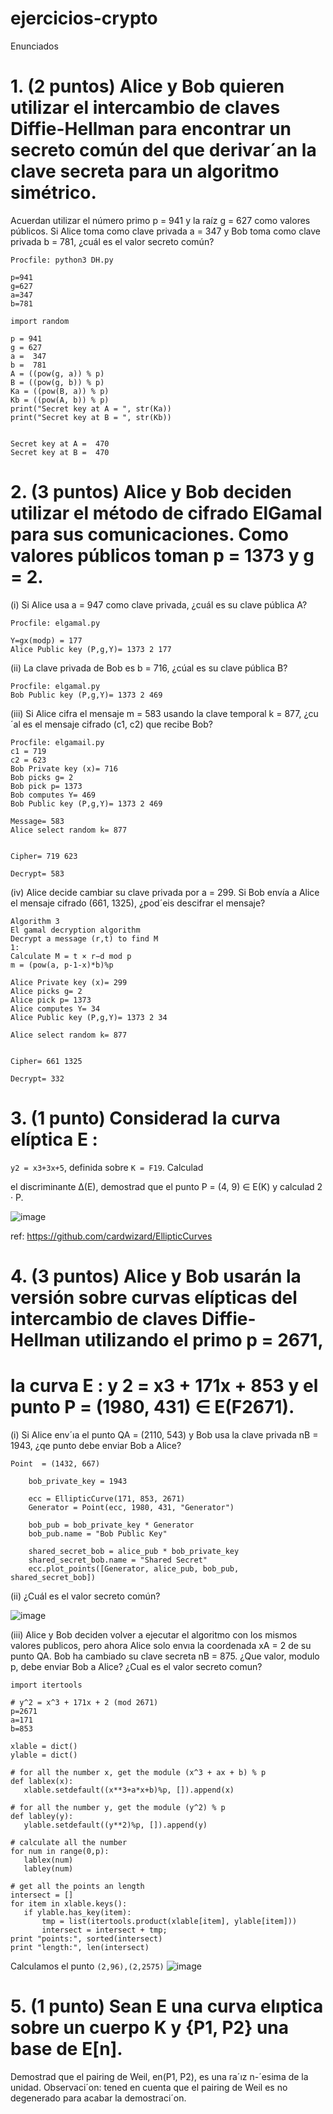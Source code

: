 # ejercicios-crypto

Enunciados
# 1. (2 puntos) Alice y Bob quieren utilizar el intercambio de claves Diffie-Hellman para encontrar un secreto común del que derivar´an la clave secreta para un algoritmo simétrico.
Acuerdan utilizar el número primo p = 941 y la raíz g = 627 como valores públicos. Si Alice
toma como clave privada a = 347 y Bob toma como clave privada b = 781, ¿cuál es el valor
secreto común?

```
Procfile: python3 DH.py

p=941
g=627
a=347
b=781

import random

p = 941
g = 627
a =  347   
b =  781
A = ((pow(g, a)) % p)          
B = ((pow(g, b)) % p)
Ka = ((pow(B, a)) % p)
Kb = ((pow(A, b)) % p)
print("Secret key at A = ", str(Ka))
print("Secret key at B = ", str(Kb))


Secret key at A =  470
Secret key at B =  470
```
# 2. (3 puntos) Alice y Bob deciden utilizar el método de cifrado ElGamal para sus comunicaciones. Como valores públicos toman p = 1373 y g = 2.

(i) Si Alice usa a = 947 como clave privada, ¿cuál es su clave pública A?

```
Procfile: elgamal.py

Y=gx(modp) = 177
Alice Public key (P,g,Y)= 1373 2 177
```

(ii) La clave privada de Bob es b = 716, ¿cúal es su clave pública B?

```
Procfile: elgamal.py
Bob Public key (P,g,Y)= 1373 2 469
```

(iii) Si Alice cifra el mensaje m = 583 usando la clave temporal k = 877, ¿cu´al es el mensaje
cifrado (c1, c2) que recibe Bob?

```
Procfile: elgamail.py
c1 = 719
c2 = 623
Bob Private key (x)= 716
Bob picks g= 2
Bob pick p= 1373
Bob computes Y= 469
Bob Public key (P,g,Y)= 1373 2 469

Message= 583
Alice select random k= 877


Cipher= 719 623

Decrypt= 583
```

(iv) Alice decide cambiar su clave privada por a = 299. Si Bob envía a Alice el mensaje
cifrado (661, 1325), ¿pod´eis descifrar el mensaje?

```
Algorithm 3
El gamal decryption algorithm
Decrypt a message (r,t) to find M
1:
Calculate M = t × r−d mod p
m = (pow(a, p-1-x)*b)%p

Alice Private key (x)= 299
Alice picks g= 2
Alice pick p= 1373
Alice computes Y= 34
Alice Public key (P,g,Y)= 1373 2 34

Alice select random k= 877


Cipher= 661 1325

Decrypt= 332
```

# 3. (1 punto) Considerad la curva elíptica E : 
`y2 = x3+3x+5`, definida sobre `K = F19`. Calculad


el discriminante ∆(E), demostrad que el punto P = (4, 9) ∈ E(K) y calculad 2 · P.

![image](https://user-images.githubusercontent.com/28484657/161295047-35c62415-ab53-4555-8977-fbfd5fbfaa3c.png)

ref: https://github.com/cardwizard/EllipticCurves

# 4. (3 puntos) Alice y Bob usarán la versión sobre curvas elípticas del intercambio de claves Diffie-Hellman utilizando el primo p = 2671, 
# la curva E : y 2 = x3 + 171x + 853 y el punto P = (1980, 431) ∈ E(F2671).
(i) Si Alice env´ıa el punto QA = (2110, 543) y Bob usa la clave privada nB = 1943,
¿qe punto debe enviar Bob a Alice?

`Point  = (1432, 667)`

```
    bob_private_key = 1943

    ecc = EllipticCurve(171, 853, 2671)
    Generator = Point(ecc, 1980, 431, "Generator")
 
    bob_pub = bob_private_key * Generator
    bob_pub.name = "Bob Public Key"

    shared_secret_bob = alice_pub * bob_private_key
    shared_secret_bob.name = "Shared Secret"
    ecc.plot_points([Generator, alice_pub, bob_pub, shared_secret_bob])
```
(ii) ¿Cuál es el valor secreto común?

![image](https://user-images.githubusercontent.com/28484657/161999492-43000bf6-a688-48e8-9ed2-379cbfb5bfe1.png)

(iii) Alice y Bob deciden volver a ejecutar el algoritmo con los mismos valores publicos, pero
ahora Alice solo envıa la coordenada xA = 2 de su punto QA. Bob ha cambiado su clave
secreta nB = 875. ¿Que valor, modulo p, debe enviar Bob a Alice? ¿Cual es el valor
secreto comun?
```
import itertools

# y^2 = x^3 + 171x + 2 (mod 2671)
p=2671
a=171
b=853

xlable = dict()
ylable = dict()

# for all the number x, get the module (x^3 + ax + b) % p
def lablex(x):
   xlable.setdefault((x**3+a*x+b)%p, []).append(x)

# for all the number y, get the module (y^2) % p
def labley(y):
   ylable.setdefault((y**2)%p, []).append(y)

# calculate all the number
for num in range(0,p):
   lablex(num)
   labley(num)

# get all the points an length
intersect = []
for item in xlable.keys():
   if ylable.has_key(item):
       tmp = list(itertools.product(xlable[item], ylable[item]))
       intersect = intersect + tmp;
print "points:", sorted(intersect)
print "length:", len(intersect)
```

Calculamos el punto `(2,96),(2,2575)`
![image](https://user-images.githubusercontent.com/28484657/162077194-49a77368-b1e8-4851-a3dd-e26df7c1dc79.png)

# 5. (1 punto) Sean E una curva elıptica sobre un cuerpo K y {P1, P2} una base de E[n].
Demostrad que el pairing de Weil, en(P1, P2), es una ra´ız n-´esima de la unidad. Observaci´on:
tened en cuenta que el pairing de Weil es no degenerado para acabar la demostraci´on.
